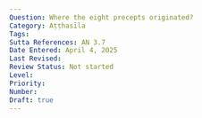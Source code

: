 ```yaml
---
Question: Where the eight precepts originated?
Category: Aṭṭhasīla
Tags:
Sutta References: AN 3.7
Date Entered: April 4, 2025
Last Revised:
Review Status: Not started
Level: 
Priority: 
Number: 
Draft: true
---
```

